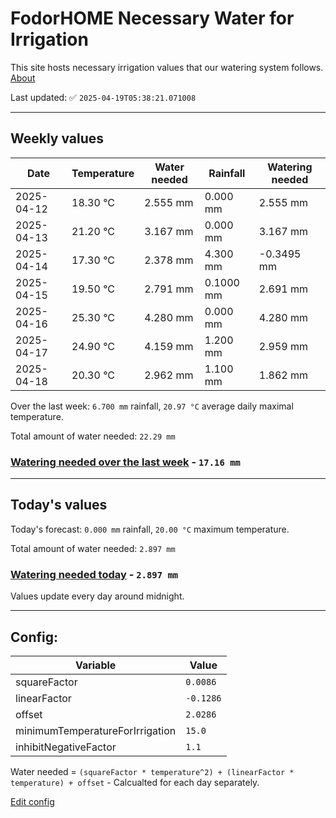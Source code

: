 # FodorHOME Necessary Water for Irrigation

This site hosts necessary irrigation values that our watering system follows. [About](https://github.com/redyau/irrigation)

Last updated: ✅ `2025-04-19T05:38:21.071008`

---

## Weekly values

| Date | Temperature | Water needed | Rainfall | Watering needed |
|-----|-----|-----|-----|-----|
| 2025-04-12 | 18.30 °C | 2.555 mm | 0.000 mm | 2.555 mm |
| 2025-04-13 | 21.20 °C | 3.167 mm | 0.000 mm | 3.167 mm |
| 2025-04-14 | 17.30 °C | 2.378 mm | 4.300 mm | -0.3495 mm |
| 2025-04-15 | 19.50 °C | 2.791 mm | 0.1000 mm | 2.691 mm |
| 2025-04-16 | 25.30 °C | 4.280 mm | 0.000 mm | 4.280 mm |
| 2025-04-17 | 24.90 °C | 4.159 mm | 1.200 mm | 2.959 mm |
| 2025-04-18 | 20.30 °C | 2.962 mm | 1.100 mm | 1.862 mm |


Over the last week: `6.700 mm` rainfall, `20.97 °C` average daily maximal temperature.

Total amount of water needed: `22.29 mm`

### [Watering needed over the last week](lastweek.txt) - `17.16 mm`

---

## Today's values

Today's forecast: `0.000 mm` rainfall, `20.00 °C` maximum temperature.

Total amount of water needed: `2.897 mm`

### [Watering needed today](today.txt) - `2.897 mm`

Values update every day around midnight.

---

## Config:

| Variable | Value |
|-----|-----|
| squareFactor | `0.0086` |
| linearFactor | `-0.1286` |
| offset | `2.0286` |
| minimumTemperatureForIrrigation | `15.0` |
| inhibitNegativeFactor | `1.1` |

Water needed = `(squareFactor * temperature^2) + (linearFactor * temperature) + offset` - Calcualted for each day separately.

[Edit config](https://github.com/RedyAu/irrigation/edit/main/config.json)
